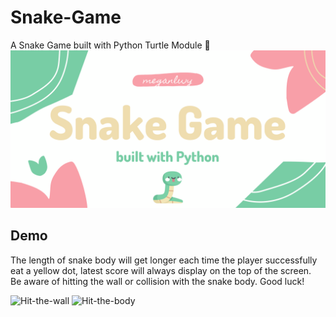 # Snake-Game
A Snake Game built with Python Turtle Module 🐍
![](https://github.com/meganlwy/Snake-Game/blob/main/snake-game-header.png)


## Demo
The length of snake body will get longer each time the player successfully eat a yellow dot, latest score will always display on the top of the screen.<br />
Be aware of hitting the wall or collision with the snake body. Good luck!

![Hit-the-wall](https://media.giphy.com/media/P5914GqC4scZowRbo7/giphy.gif)
![Hit-the-body](https://media.giphy.com/media/OhaB1M1NkOMbX4LmI9/giphy.gif)
